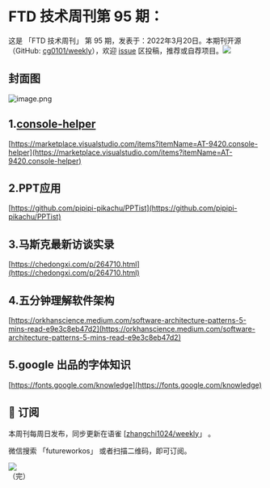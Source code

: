 # FTD 技术周刊第 95 期：
这是 「FTD 技术周刊」 第 95 期，发表于：2022年3月20日。本期刊开源（GitHub: [cg0101/weekly](https://github.com/cg0101/weekly)），欢迎 [issue](https://github.com/cg0101/weekly/issues) 区投稿，推荐或自荐项目。![](https://visitor-badge.glitch.me/badge?page_id=cg0101.weekly) <a href="https://www.linkedin.com/in/%E9%A9%B0-%E5%BC%A0-60669710a/">
        </a>
## 封面图


![image.png](https://cdn.nlark.com/yuque/0/2022/png/132503/1647785722745-9a2e1be9-cda5-429e-a59a-02fa8750c52d.png#clientId=u258b6b77-d288-4&crop=0&crop=0&crop=1&crop=1&from=paste&height=360&id=u78e4c20d&margin=%5Bobject%20Object%5D&name=image.png&originHeight=720&originWidth=1080&originalType=binary&ratio=1&rotation=0&showTitle=false&size=1063001&status=done&style=none&taskId=u9e47a7c2-a10a-4e79-af6e-bb864a45a88&title=&width=540)
## 1.[console-helper](https://marketplace.visualstudio.com/items?itemName=AT-9420.console-helper)
[https://marketplace.visualstudio.com/items?itemName=AT-9420.console-helper](https://marketplace.visualstudio.com/items?itemName=AT-9420.console-helper)

## 2.PPT应用 
[https://github.com/pipipi-pikachu/PPTist](https://github.com/pipipi-pikachu/PPTist)

## 3.马斯克最新访谈实录 
[https://chedongxi.com/p/264710.html](https://chedongxi.com/p/264710.html)

## 4.五分钟理解软件架构 
[https://orkhanscience.medium.com/software-architecture-patterns-5-mins-read-e9e3c8eb47d2](https://orkhanscience.medium.com/software-architecture-patterns-5-mins-read-e9e3c8eb47d2)

## 5.google 出品的字体知识 
[https://fonts.google.com/knowledge](https://fonts.google.com/knowledge)


## 📅 订阅
本周刊每周日发布，同步更新在语雀 [[zhangchi1024/weekly](https://www.yuque.com/zhangchi1024/weekly)」 。


微信搜索 「futureworkos」 或者扫描二维码，即可订阅。
<div align="left"> <img src="https://cdn.nlark.com/yuque/0/2021/jpeg/132503/1640750963398-e8538e9e-6b96-46f7-abff-c93b56bdd377.jpeg?x-oss-process=image%2Fwatermark%2Ctype_d3F5LW1pY3JvaGVp%2Csize_36%2Ctext_5byg6amw%2Ccolor_FFFFFF%2Cshadow_50%2Ct_80%2Cg_se%2Cx_10%2Cy_10%2Fresize%2Cw_426%2Climit_0" ></div>
    （完）
